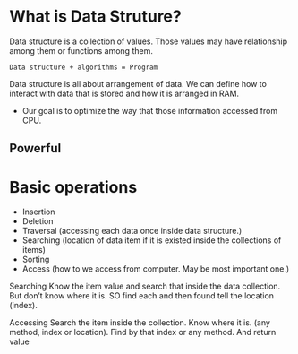 # What is Data Struture?

Data structure is a collection of values. 
Those values may have relationship among them or functions among them.



` Data structure + algorithms = Program `




Data structure is all about arrangement of data. We can define how to interact with data that is stored  and how it is  arranged in RAM.

* Our goal is to optimize the way that those information accessed from CPU.


## Powerful


# Basic operations 

* Insertion
* Deletion
* Traversal (accessing each data once inside data structure.)
* Searching (location of data item if it is existed inside the collections of items)
* Sorting
* Access (how to we access from computer. May be most important one.)


Searching
Know the item value and search that inside the data collection. But don’t know where it is. 
SO find each and then found tell the location (index).

Accessing
Search the item inside the collection. Know where it is. (any method, index or location).
Find by that index or any method. And return value

